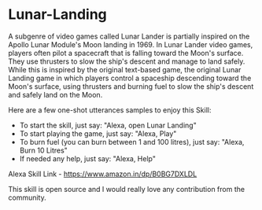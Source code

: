 # Lunar-Landing
A subgenre of video games called Lunar Lander is partially inspired on the Apollo Lunar Module's Moon landing in 1969. In Lunar Lander video games, players often pilot a spacecraft that is falling toward the Moon's surface. They use thrusters to slow the ship's descent and manage to land safely. While this is inspired by the original text-based game, the original Lunar Landing game in which players control a spaceship descending toward the Moon's surface, using thrusters and burning fuel to slow the ship's descent and safely land on the Moon.

Here are a few one-shot utterances samples to enjoy this Skill:
- To start the skill, just say: "Alexa, open Lunar Landing"
- To start playing the game, just say: "Alexa, Play"
- To burn fuel (you can burn between 1 and 100 litres), just say: "Alexa, Burn 10 Litres"
- If needed any help, just say: "Alexa, Help"

Alexa Skill Link - https://www.amazon.in/dp/B0BG7DXLDL

This skill is open source and I would really love any contribution from the community.
